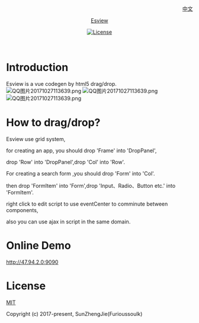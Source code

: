 <p align="right">
  <a href="https://github.com/furioussoul/soul-esview/blob/master/ui/README-ch.md">中文</a>
</p>  
<p align="center"><a href="#">Esview</p>
  


<p align="center">
  <a href="https://www.npmjs.com/package/esview"><img src="https://img.shields.io/npm/l/esview.svg" alt="License"></a>
   <br>
</p>
  
  
# Introduction
Esview is a vue codegen by html5 drag/drop.
![QQ图片20171027113639.png](https://user-gold-cdn.xitu.io/2017/10/31/4e39e42e4f101efe9bd9aee3a5bb73a7)
![QQ图片20171027113639.png](http://chuantu.biz/t6/121/1509463124x2890191685.png)
![QQ图片20171027113639.png](https://user-gold-cdn.xitu.io/2017/10/31/4fdd5e90be0fbb9120d2fc65bab32266)

# How to drag/drop?
Esview use grid system,  

for creating an app, you should drop 'Frame' into 'DropPanel',  

drop 'Row' into 'DropPanel',drop 'Col' into 'Row'.  

For creating a search form ,you should drop 'Form' into 'Col'.  

then drop 'FormItem' into 'Form',drop 'Input、Radio、Button etc.' into 'FormItem'.

right click to edit script to use eventCenter to comminute between components,  

also you can use ajax in script in the same domain.  


# Online Demo

http://47.94.2.0:9090  


# License
[MIT](https://opensource.org/licenses/MIT)

Copyright (c) 2017-present,  SunZhengJie(Furioussoulk)

